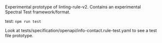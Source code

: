 Experimental prototype of linting-rule-v2.
Contains an experimental Spectral Test framework/format.

test: `npm run test`

Look at tests/specification/openapi/info-contact.rule-test.yaml to see a test file prototype.
